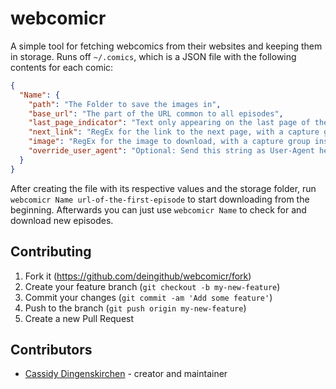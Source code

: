 # webcomicr

A simple tool for fetching webcomics from their websites and keeping them in storage. Runs off `~/.comics`, which is a JSON file with the following contents for each comic:
```json
{
  "Name": {
    "path": "The Folder to save the images in",
    "base_url": "The part of the URL common to all episodes",
    "last_page_indicator": "Text only appearing on the last page of the comic",
    "next_link": "RegEx for the link to the next page, with a capture group inside the href attribute value",
    "image": "RegEx for the image to download, with a capture group inside the src attribute value",
    "override_user_agent": "Optional: Send this string as User-Agent header to circumvent blocks"
  }
}
```

After creating the file with its respective values and the storage folder, run `webcomicr Name url-of-the-first-episode` to start downloading from the beginning. Afterwards you can just use `webcomicr Name` to check for and download new episodes.

## Contributing

1. Fork it (<https://github.com/deingithub/webcomicr/fork>)
2. Create your feature branch (`git checkout -b my-new-feature`)
3. Commit your changes (`git commit -am 'Add some feature'`)
4. Push to the branch (`git push origin my-new-feature`)
5. Create a new Pull Request

## Contributors

- [Cassidy Dingenskirchen](https://github.com/deingithub) - creator and maintainer
